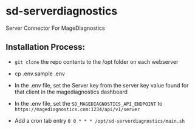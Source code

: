 # sd-serverdiagnostics
Server Connector For MageDiagnostics

## Installation Process:

- `git clone` the repo contents to the /opt folder on each webserver

- cp .env.sample .env

- In the .env file, set the Server key from the server key value found for that client in the magediagnostics dashboard

- In the .env file, set the `SD_MAGEDIAGNOSTICS_API_ENDPOINT` to `https://magediagnostics.com:1234/api/v1/server`

- Add a cron tab entry `0 0 * * * /opt/sd-serverdiagnostics/main.sh`